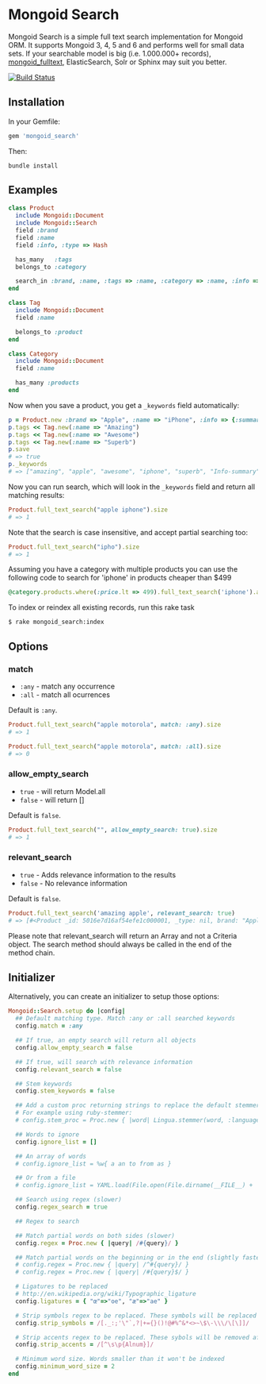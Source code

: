# Mongoid Search

Mongoid Search is a simple full text search implementation for Mongoid ORM. It supports Mongoid 3, 4, 5 and 6 and performs well for small data sets. If your searchable model is big (i.e. 1.000.000+ records), [mongoid_fulltext](https://github.com/mongoid/mongoid_fulltext), ElasticSearch, Solr or Sphinx may suit you better.

[![Build Status](https://travis-ci.org/mongoid/mongoid_search.svg?branch=master)](https://travis-ci.org/mongoid/mongoid_search)

## Installation

In your Gemfile:

```ruby
gem 'mongoid_search'
```

Then:

```
bundle install
```

## Examples

```ruby
class Product
  include Mongoid::Document
  include Mongoid::Search
  field :brand
  field :name
  field :info, :type => Hash

  has_many   :tags
  belongs_to :category

  search_in :brand, :name, :tags => :name, :category => :name, :info => [:summary, :description]
end

class Tag
  include Mongoid::Document
  field :name

  belongs_to :product
end

class Category
  include Mongoid::Document
  field :name

  has_many :products
end
```

Now when you save a product, you get a `_keywords` field automatically:

```ruby
p = Product.new :brand => "Apple", :name => "iPhone", :info => {:summary => "Info-summary", :description => "Info-description"}
p.tags << Tag.new(:name => "Amazing")
p.tags << Tag.new(:name => "Awesome")
p.tags << Tag.new(:name => "Superb")
p.save
# => true
p._keywords
# => ["amazing", "apple", "awesome", "iphone", "superb", "Info-summary", "Info-description"]
```

Now you can run search, which will look in the `_keywords` field and return all matching results:

```ruby
Product.full_text_search("apple iphone").size
# => 1
```

Note that the search is case insensitive, and accept partial searching too:

```ruby
Product.full_text_search("ipho").size
# => 1
```

Assuming you have a category with multiple products you can use the following
code to search for 'iphone' in products cheaper than $499

```ruby
@category.products.where(:price.lt => 499).full_text_search('iphone').asc(:price)
```

To index or reindex all existing records, run this rake task

    $ rake mongoid_search:index

## Options

### match

* `:any` - match any occurrence
* `:all` - match all ocurrences

Default is `:any`.

```ruby
Product.full_text_search("apple motorola", match: :any).size
# => 1

Product.full_text_search("apple motorola", match: :all).size
# => 0
```

### allow\_empty\_search

* `true` - will return Model.all
* `false` - will return []

Default is `false`.

```ruby
Product.full_text_search("", allow_empty_search: true).size
# => 1
```

### relevant_search

* `true` - Adds relevance information to the results
* `false` - No relevance information

Default is `false`.

```ruby
Product.full_text_search('amazing apple', relevant_search: true)
# => [#<Product _id: 5016e7d16af54efe1c000001, _type: nil, brand: "Apple", name: "iPhone", attrs: nil, info: nil, category_id: nil, _keywords: ["amazing", "apple", "awesome", "iphone", "superb"], relevance: 2.0>]
```

Please note that relevant_search will return an Array and not a Criteria object. The search method should always be called in the end of the method chain.

## Initializer

Alternatively, you can create an initializer to setup those options:

```ruby
Mongoid::Search.setup do |config|
  ## Default matching type. Match :any or :all searched keywords
  config.match = :any

  ## If true, an empty search will return all objects
  config.allow_empty_search = false

  ## If true, will search with relevance information
  config.relevant_search = false

  ## Stem keywords
  config.stem_keywords = false

  ## Add a custom proc returning strings to replace the default stemmer
  # For example using ruby-stemmer:
  # config.stem_proc = Proc.new { |word| Lingua.stemmer(word, :language => 'nl') }

  ## Words to ignore
  config.ignore_list = []

  ## An array of words
  # config.ignore_list = %w{ a an to from as }

  ## Or from a file
  # config.ignore_list = YAML.load(File.open(File.dirname(__FILE__) + '/config/ignorelist.yml'))["ignorelist"]

  ## Search using regex (slower)
  config.regex_search = true

  ## Regex to search

  ## Match partial words on both sides (slower)
  config.regex = Proc.new { |query| /#{query}/ }

  ## Match partial words on the beginning or in the end (slightly faster)
  # config.regex = Proc.new { |query| /^#{query}/ }
  # config.regex = Proc.new { |query| /#{query}$/ }

  # Ligatures to be replaced
  # http://en.wikipedia.org/wiki/Typographic_ligature
  config.ligatures = { "œ"=>"oe", "æ"=>"ae" }

  # Strip symbols regex to be replaced. These symbols will be replaced by space
  config.strip_symbols = /[._:;'\"`,?|+={}()!@#%^&*<>~\$\-\\\/\[\]]/

  # Strip accents regex to be replaced. These sybols will be removed after strip_symbols replacing
  config.strip_accents = /[^\s\p{Alnum}]/

  # Minimum word size. Words smaller than it won't be indexed
  config.minimum_word_size = 2
end
```
